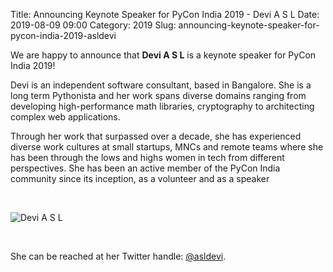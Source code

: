 Title: Announcing Keynote Speaker for PyCon India 2019 - Devi A S L
Date: 2019-08-09 09:00
Category: 2019
Slug: announcing-keynote-speaker-for-pycon-india-2019-asldevi

We are happy to announce that **Devi A S L** is a keynote speaker
for PyCon India 2019!

<!-- PELICAN_END_SUMMARY -->

Devi is an independent software consultant, based in Bangalore.
She is a long term Pythonista and her work spans diverse domains ranging
from developing high-performance math libraries, cryptography to
architecting complex web applications.

Through her work that surpassed over a decade, she has experienced diverse
work cultures at small startups, MNCs and remote teams where she has been
through the lows and highs women in tech from different perspectives.
She has been an active member of the PyCon India community since its
inception, as a volunteer and as a speaker

<br>

![Devi A S L]({filename}/images/asldevi.jpg)

<br>

She can be reached at her Twitter
handle: [@asldevi](https://twitter.com/asldevi).
